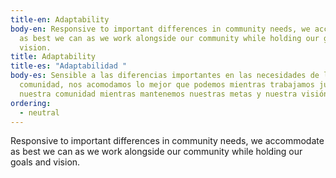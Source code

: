 ```yaml
---
title-en: Adaptability
body-en: Responsive to important differences in community needs, we accommodate
  as best we can as we work alongside our community while holding our goals and
  vision.
title: Adaptability
title-es: "Adaptabilidad "
body-es: Sensible a las diferencias importantes en las necesidades de la
  comunidad, nos acomodamos lo mejor que podemos mientras trabajamos junto a
  nuestra comunidad mientras mantenemos nuestras metas y nuestra visión.
ordering:
  - neutral
---
```

Responsive to important differences in community needs, we accommodate as best we can as we work alongside our community while holding our goals and vision.